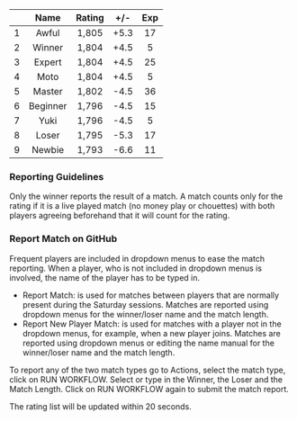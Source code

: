 | |Name|Rating|+/-|Exp|
|-|:--:|:----:|:-:|:-:|
|1|Awful|1,805|+5.3|17|
|2|Winner|1,804|+4.5|5|
|3|Expert|1,804|+4.5|25|
|4|Moto|1,804|+4.5|5|
|5|Master|1,802|-4.5|36|
|6|Beginner|1,796|-4.5|15|
|7|Yuki|1,796|-4.5|5|
|8|Loser|1,795|-5.3|17|
|9|Newbie|1,793|-6.6|11|


### Reporting Guidelines

Only the winner reports the result of a match.
A match counts only for the rating if it is a live played match (no money play or chouettes)
with both players agreeing beforehand that it will count for the rating.


### Report Match on GitHub

Frequent players are included in dropdown menus to ease the match reporting.
When a player, who is not included in dropdown menus is involved, the name of the player has to be typed in.

- Report Match:  is used for matches between players that are normally present during the Saturday sessions.
  Matches are reported using dropdown menus for the winner/loser name and the match length.
- Report New Player Match:  is used for matches with a player not in the dropdown menus, for example, when a new player joins.
  Matches are reported using dropdown menus or editing the name manual for the winner/loser name and the match length.

To report any of the two match types go to Actions, select the match type, click on RUN WORKFLOW.
Select or type in the Winner, the Loser and the Match Length.
Click on RUN WORKFLOW again to submit the match report.

The rating list will be updated within 20 seconds.
